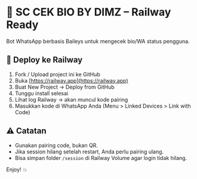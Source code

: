# 🤖 SC CEK BIO BY DIMZ – Railway Ready

Bot WhatsApp berbasis Baileys untuk mengecek bio/WA status pengguna.

## 🚀 Deploy ke Railway
1. Fork / Upload project ini ke GitHub
2. Buka [https://railway.app](https://railway.app)
3. Buat New Project → Deploy from GitHub
4. Tunggu install selesai
5. Lihat log Railway → akan muncul kode pairing
6. Masukkan kode di WhatsApp Anda (Menu > Linked Devices > Link with Code)

## ⚠️ Catatan
- Gunakan pairing code, bukan QR.
- Jika session hilang setelah restart, Anda perlu pairing ulang.
- Bisa simpan folder `/session` di Railway Volume agar login tidak hilang.

Enjoy! 💥
